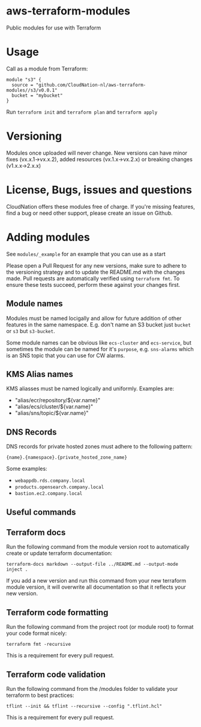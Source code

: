 # aws-terraform-modules
Public modules for use with Terraform

# Usage

Call as a module from Terraform: 

```
module "s3" {
  source = "github.com/CloudNation-nl/aws-terraform-modules//s3/v0.0.1"
  bucket = "mybucket"
}
```

Run `terraform init` and `terraform plan` and `terraform apply`

# Versioning

Modules once uploaded will never change. New versions can have minor fixes (vx.x.1->vx.x.2), added resources (vx.1.x->vx.2.x) or breaking changes (v1.x.x->2.x.x)

# License, Bugs, issues and questions

CloudNation offers these modules free of charge. If you're missing features, find a bug or need other support, please create an issue on Github.

# Adding modules

See `modules/_example` for an example that you can use as a start

Please open a Pull Request for any new versions, make sure to adhere to the versioning strategy and to update the README.md with the changes made. Pull requests are automatically verified using `terraform fmt`. To ensure these tests succeed, perform these against your changes first.

## Module names

Modules must be named locigally and allow for future addition of other features in the same namespace. E.g. don't name an S3 bucket just `bucket` or `s3` but `s3-bucket`.

Some module names can be obvious like `ecs-cluster` and `ecs-service`, but sometimes the module can be named for it's `purpose`, e.g. `sns-alarms` which is an SNS topic that you can use for CW alarms.

## KMS Alias names

KMS aliasses must be named logically and uniformly. Examples are:

- "alias/ecr/repository/${var.name}"
- "alias/ecs/cluster/${var.name}"
- "alias/sns/topic/${var.name}"

## DNS Records

DNS records for private hosted zones must adhere to the following pattern:

`{name}.{namespace}.{private_hosted_zone_name}`

Some examples:

- `webappdb.rds.company.local`
- `products.opensearch.company.local`
- `bastion.ec2.company.local`

## Useful commands

## Terraform docs
Run the following command from the module version root to automatically create or update terraform documentation:

```terraform-docs markdown --output-file ../README.md --output-mode inject .```

If you add a new version and run this command from your new terraform module version, it will overwrite all documentation so that it reflects your new version.

## Terraform code formatting

Run the following command from the project root (or module root) to format your code format nicely:

```terraform fmt -recursive```

This is a requirement for every pull request.

## Terraform code validation

Run the following command from the /modules folder to validate your terraform to best practices:

```tflint --init && tflint --recursive --config ".tflint.hcl"```

This is a requirement for every pull request.
